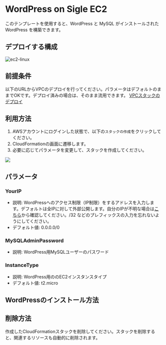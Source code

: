 # WordPress on Sigle EC2

このテンプレートを使用すると、WordPress と MySQL がインストールされた WordPress を構築できます。

## デプロイする構成
![ec2-linux](https://github.com/mirakuuu/aws-deploy-factory/assets/159740576/983c0d97-f029-4c6c-b45a-5a5953624929)

## 前提条件

以下のURLからVPCのデプロイを行ってください。パラメータはデフォルトのままでOKです。デプロイ済みの場合は、そのまま流用できます。
[VPCスタックのデプロイ](https://github.com/mirakuuu/aws-deploy-factory/tree/main/00_vpc)

## 利用方法

1. AWSアカウントにログインした状態で、以下の`スタックの作成`をクリックしてください。
2. CloudFormationの画面に遷移します。
3. 必要に応じてパラメータを変更して、スタックを作成してください。

[<img src="https://github.com/mirakuuu/aws-deploy-factory/assets/159740576/c2d15fc9-8371-479b-94b0-4e433118e12e">](https://ap-northeast-1.console.aws.amazon.com/cloudformation/home?region=ap-northeast-1#/stacks/create?stackName=VpcStack&templateURL=https://aws-deploy-factory-ap-northeast-1.s3.ap-northeast-1.amazonaws.com/00_vpc/vpc.yml)

## パラメータ

### YourIP

- 説明: WordPressへのアクセス制限（IP制限）をするアドレスを入力します。デフォルトは全IPに対して外部公開します。自分のIPが不明な場合は[こちら](https://www.cman.jp/network/support/go_access.cgi)から確認してください。/32 などのプレフィックスの入力を忘れないようにしてください。
- デフォルト値: 0.0.0.0/0

### MySQLAdminPassword

- 説明: WordPress用MySQLユーザーのパスワード

### InstanceType

- 説明: WordPress用ののEC2インスタンスタイプ
- デフォルト値: t2.micro

## WordPressのインストール方法



## 削除方法

作成したCloudFormationスタックを削除してください。スタックを削除すると、関連するリソースも自動的に削除されます。
